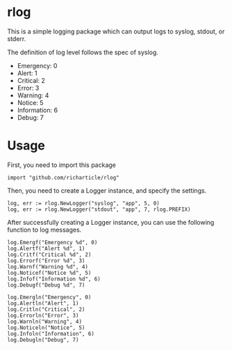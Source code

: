 # rlog
This is a simple logging package which can output logs to syslog, stdout, or stderr.

The definition of log level follows the spec of syslog.
- Emergency: 0
- Alert: 1
- Critical: 2
- Error: 3
- Warning: 4
- Notice: 5
- Information: 6
- Debug: 7

# Usage
First, you need to import this package

	import "github.com/richarticle/rlog"


Then, you need to create a Logger instance, and specify the settings.

	log, err := rlog.NewLogger("syslog", "app", 5, 0)
	log, err := rlog.NewLogger("stdout", "app", 7, rlog.PREFIX)

After successfully creating a Logger instance, you can use the following function to log messages.

	log.Emergf("Emergency %d", 0)
	log.Alertf("Alert %d", 1)
	log.Critf("Critical %d", 2)
	log.Errorf("Error %d", 3)
	log.Warnf("Warning %d", 4)
	log.Noticef("Notice %d", 5)
	log.Infof("Information %d", 6)
	log.Debugf("Debug %d", 7)

	log.Emergln("Emergency", 0)
	log.Alertln("Alert", 1)
	log.Critln("Critical", 2)
	log.Errorln("Error", 3)
	log.Warnln("Warning", 4)
	log.Noticeln("Notice", 5)
	log.Infoln("Information", 6)
	log.Debugln("Debug", 7)
